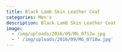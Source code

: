 ```yaml
---
title: Black Lamb Skin Leather Coat
categories: Men's
description: Black Lamb Skin Leather Coat
image:
  - /img/uploads/2016/09/MG_0712w.jpg
  - ' /img/uploads/2016/09/MG_0718w.jpg'
---
```


